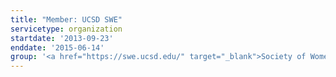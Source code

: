 ```yaml
---
title: "Member: UCSD SWE"
servicetype: organization
startdate: '2013-09-23'
enddate: '2015-06-14'
group: '<a href="https://swe.ucsd.edu/" target="_blank">Society of Women Engineers (SWE)</a>, UC San Diego'
---
```


